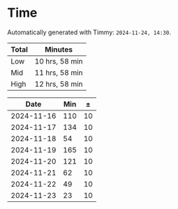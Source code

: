 
# Time
Automatically generated with Timmy: `2024-11-24, 14:30`.

| Total | Minutes        |
|-------|----------------|
| Low   | 10 hrs, 58 min |
| Mid   | 11 hrs, 58 min |
| High  | 12 hrs, 58 min |

| Date       | Min | ±  |
|------------|-----|----|
| 2024-11-16 | 110 | 10 |
| 2024-11-17 | 134 | 10 |
| 2024-11-18 | 54  | 10 |
| 2024-11-19 | 165 | 10 |
| 2024-11-20 | 121 | 10 |
| 2024-11-21 | 62  | 10 |
| 2024-11-22 | 49  | 10 |
| 2024-11-23 | 23  | 10 |
